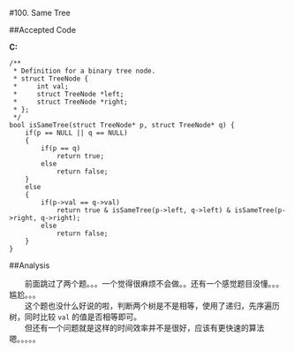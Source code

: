 #100. Same Tree

##Accepted Code

**C:**

	/**
	 * Definition for a binary tree node.
	 * struct TreeNode {
	 *     int val;
	 *     struct TreeNode *left;
	 *     struct TreeNode *right;
	 * };
	 */
	bool isSameTree(struct TreeNode* p, struct TreeNode* q) {
	    if(p == NULL || q == NULL)
	    {
	        if(p == q)
	            return true;
	        else
	            return false;
	    }
	    else
	    {
	        if(p->val == q->val)
	            return true & isSameTree(p->left, q->left) & isSameTree(p->right, q->right);
	        else
	            return false;
	    }
	}

##Analysis

　　前面跳过了两个题。。。一个觉得很麻烦不会做。。还有一个感觉题目没懂。。。尴尬。。。  
　　这个题也没什么好说的啦，判断两个树是不是相等，使用了递归，先序遍历树，同时比较 `val` 的值是否相等即可。  
　　但还有一个问题就是这样的时间效率并不是很好，应该有更快速的算法嗯。。。。。